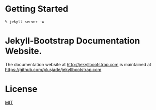 # Getting Started

```
% jekyll server -w
```

# Jekyll-Bootstrap Documentation Website.

The documentation website at <http://jekyllbootstrap.com> is maintained at https://github.com/plusjade/jekyllbootstrap.com

# License

[MIT](http://opensource.org/licenses/MIT)

